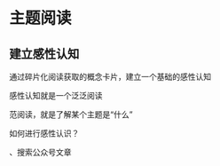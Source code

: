 # 主题阅读

## 建立感性认知

通过碎片化阅读获取的概念卡片，建立一个基础的感性认知

感性认知就是一个泛泛阅读

范阅读，就是了解某个主题是“什么”

如何进行感性认识？ 

、搜索公众号文章





<!--stackedit_data:
eyJoaXN0b3J5IjpbMTU5NTU2OTI5MV19
-->